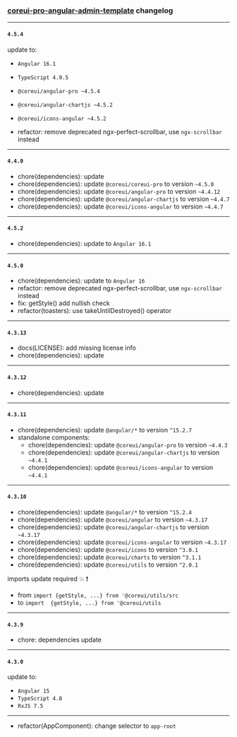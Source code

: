 ### [coreui-pro-angular-admin-template](https://coreui.io/angular/) changelog


---

#### `4.5.4`

update to:
- `Angular 16.1`
- `TypeScript 4.9.5`
- `@coreui/angular-pro ~4.5.4`
- `@coreui/angular-chartjs ~4.5.2`
- `@coreui/icons-angular ~4.5.2`

- refactor: remove deprecated ngx-perfect-scrollbar, use `ngx-scrollbar` instead

---

#### `4.4.0`

- chore(dependencies): update
- chore(dependencies): update `@coreui/coreui-pro` to version `~4.5.0`
- chore(dependencies): update `@coreui/angular-pro` to version `~4.4.12`
- chore(dependencies): update `@coreui/angular-chartjs` to version `~4.4.7`
- chore(dependencies): update `@coreui/icons-angular` to version `~4.4.7`

---

#### `4.5.2`

- chore(dependencies): update to `Angular 16.1`

---

#### `4.5.0`

- chore(dependencies): update to `Angular 16`
- refactor: remove deprecated ngx-perfect-scrollbar, use `ngx-scrollbar` instead
- fix: getStyle() add nullish check
- refactor(toasters): use takeUntilDestroyed() operator

---

#### `4.3.13`

- docs(LICENSE): add missing license info
- chore(dependencies): update

---

#### `4.3.12`

- chore(dependencies): update

---

#### `4.3.11`

- chore(dependencies): update `@angular/*` to version `^15.2.7`
- standalone components:
  - chore(dependencies): update `@coreui/angular-pro` to version `~4.4.3`
  - chore(dependencies): update `@coreui/angular-chartjs` to version `~4.4.1`
  - chore(dependencies): update `@coreui/icons-angular` to version `~4.4.1`

---

#### `4.3.10`

- chore(dependencies): update `@angular/*` to version `^15.2.4`
- chore(dependencies): update `@coreui/angular` to version `~4.3.17`
- chore(dependencies): update `@coreui/angular-chartjs` to version `~4.3.17`
- chore(dependencies): update `@coreui/icons-angular` to version `~4.3.17`
- chore(dependencies): update `@coreui/icons` to version `^3.0.1`
- chore(dependencies): update `@coreui/charts` to version `^3.1.1`
- chore(dependencies): update `@coreui/utils` to version `^2.0.1`

imports update required :boom: :exclamation:
- from `import {getStyle, ...} from '@coreui/utils/src`
- to `import  {getStyle, ...} from '@coreui/utils` 

---

#### `4.3.9`

- chore: dependencies update

---

#### `4.3.0`

update to:
- `Angular 15`
- `TypeScript 4.8`
- `RxJS 7.5`

---
- refactor(AppComponent): change selector to `app-root`

